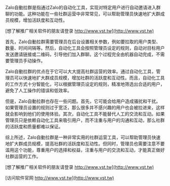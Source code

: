 Zalo自動拉群是指通过Zalo的自动化工具，实现对特定用户进行自动邀请进入群聊的功能。这种功能在一些社群运营中非常常见，可以帮助管理员快速地扩大群成员规模，增加活跃度和互动性。

[想了解推广相关软件的朋友请登录 http://www.vst.tw](http://www.vst.tw)

首先，Zalo自動拉群需要管理员在后台设置相关参数，例如要拉取的用户类型、数量、时间间隔等。然后，自动化工具会按照管理员设定的规则，自动对目标用户发送邀请链接或二维码，引导他们加入群聊。这个过程完全由机器自动完成，不需要管理员手动操作。

Zalo自動拉群的优点在于它可以大大提高社群运营的效率。通过自动化工具，管理员可以快速地扩大群成员规模，增加社群的活跃度和互动性。而且，自动化工具的工作方式十分智能化，可以根据管理员设定的规则，精准地筛选出合适的用户，避免了人工操作的错误和低效率。

但是，Zalo自動拉群也存在一些问题。首先，它可能会给用户造成骚扰和干扰。如果管理员设置的规则过于宽泛，那么很多并不感兴趣的用户也会被拉进来，这样就会影响到他们的使用体验。其次，自动化工具不能替代人工的交流和互动。如果管理员只是依赖自动化工具来吸引用户，而不注重与用户的沟通和互动，那么社群的活跃度和质量都难以保证。

综上所述，Zalo自動拉群是一种非常实用的社群运营工具，可以帮助管理员快速地扩大群成员规模，提高社群的活跃度和互动性。但同时，管理员也需要注意不要滥用这个功能，尊重用户的选择和权益，注重与用户的交流和互动，才能真正做好社群运营的工作。

[想了解推广相关软件的朋友请登录 http://www.vst.tw](http://www.vst.tw)


[访问软件官网 http://www.vst.tw](http://www.vst.tw)
